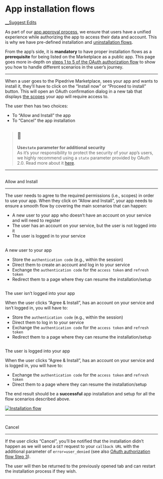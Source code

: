 # App installation flows

[ __Suggest Edits](/edit/app-installation-flows)

As part of our [app approval process](/docs/marketplace-app-approval-process), we ensure that users have a unified experience while authorizing the app to access their data and account. This is why we have pre-defined installation and [uninstallation flows](/docs/app-uninstallation).

From the app’s side, it is **mandatory** to have proper installation flows as a **prerequisite** for being listed on the Marketplace as a public app. This page goes more in-depth on [steps 1 to 5 of the OAuth authorization flow](/docs/marketplace-oauth-authorization) to show you how to handle different scenarios in the user’s journey.

* * *

When a user goes to the Pipedrive Marketplace, sees your app and wants to install it, they’ll have to click on the “Install now” or “Proceed to install” button. This will open an OAuth confirmation dialog in a new tab that displays [the scopes](/docs/marketplace-scopes-and-permissions-explanations) your app will require access to.

The user then has two choices:

  * To “Allow and Install” the app
  * To “Cancel” the app installation



> ## 📘
> 
> **Use`state` parameter for additional security**  
>  As it’s your responsibility to protect the security of your app’s users, we highly recommend using a `state` parameter provided by OAuth 2.0. Read more about it [here](/docs/marketplace-oauth-authorization-state-parameter).

  


* * *

## 

Allow and Install

[](#allow-and-install)

* * *

The user needs to agree to the required permissions (i.e., scopes) in order to use your app. When they click on “Allow and Install”, your app needs to ensure a smooth flow by covering the main scenarios that can happen:

  * A new user to your app who doesn’t have an account on your service and will need to register
  * The user has an account on your service, but the user is not logged into it
  * The user is logged in to your service



## 

A new user to your app

[](#a-new-user-to-your-app)

  * Store the `authentication code` (e.g., within the session)
  * Direct them to create an account and log in to your service
  * Exchange the `authentication code` for the `access token` and `refresh token`
  * Redirect them to a page where they can resume the installation/setup



## 

The user isn’t logged into your app

[](#the-user-isnt-logged-into-your-app)

When the user clicks “Agree & Install”, has an account on your service and isn’t logged in, you will have to:

  * Store the `authentication code` (e.g., within the session)
  * Direct them to log in to your service
  * Exchange the `authentication code` for the `access token` and `refresh token`
  * Redirect them to a page where they can resume the installation/setup



## 

The user is logged into your app

[](#the-user-is-logged-into-your-app)

When the user clicks “Agree & Install”, has an account on your service and is logged in, you will have to:

  * Exchange the `authentication code` for the `access token` and `refresh token`
  * Direct them to a page where they can resume the installation/setup



The end result should be a **successful** app installation and setup for all the flow scenarios described above.

[![Installation flow](https://files.readme.io/9bcedf9-Auth_code_user_flow_3.0.png)](https://files.readme.io/9bcedf9-Auth_code_user_flow_3.0.png)

  


* * *

## 

Cancel

[](#cancel)

* * *

If the user clicks “Cancel”, you’ll be notified that the installation didn’t happen as we will send a `GET` request to your `callback URL` with the additional parameter of `error=user_denied` (see also [OAuth authorization flow Step 3](/docs/marketplace-oauth-authorization#step-3-callback-to-your-app)).

The user will then be returned to the previously opened tab and can restart the installation process if they wish.  
  


